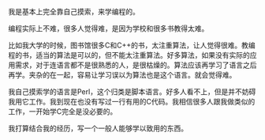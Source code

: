 
我是基本上完全靠自己摸索，来学编程的。

编程实际上不难，很多人觉得难，是因为学校和很多书教得太难。

比如我大学的时候，图书馆很多C和C++的书，太注重算法，让人觉得很难。教编程的书，适当的算法是可以的，但不能太注重算法。好多算法，如果没有实际的应用需求，对于连语言都不是很熟悉的人，是很枯燥的。算法应该再学习了语言之后再学。夹杂的在一起，容易让学习误以为算法也是这个语言。就会觉得难。

我自己摸索学的语言是Perl，这个归类是脚本语言。好多人看不上，但是并不妨碍我用它工作。我到现在也没有写过一行有用的C代码。我相信很多人跟我做类似的工作，一开始学C完全是没必要的。

我打算结合我的经历，写一个一般人能够学以致用的东西。









